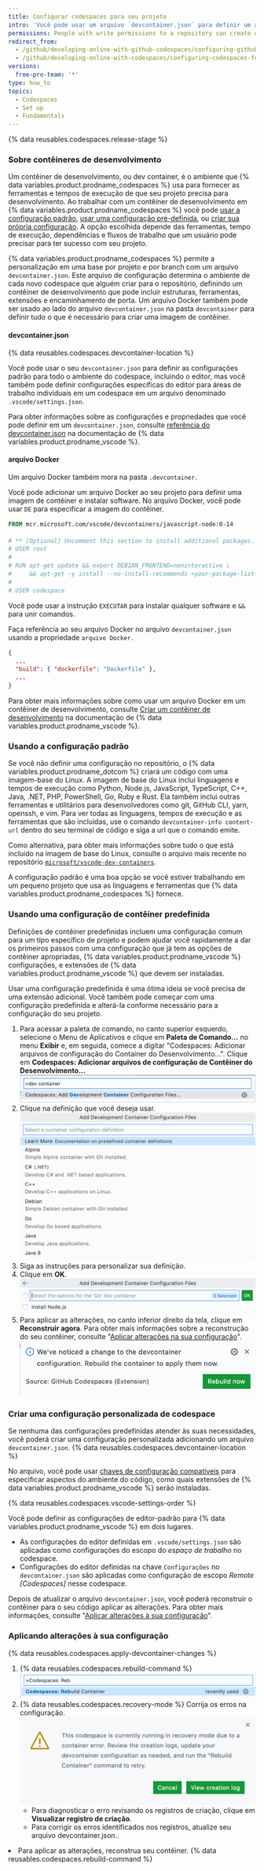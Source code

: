 ```yaml
---
title: Configurar codespaces para seu projeto
intro: 'Você pode usar um arquivo `devcontainer.json` para definir um ambiente de {% data variables.product.prodname_codespaces %} para o seu repositório.'
permissions: People with write permissions to a repository can create or edit the codespace configuration.
redirect_from:
  - /github/developing-online-with-github-codespaces/configuring-github-codespaces-for-your-project
  - /github/developing-online-with-codespaces/configuring-codespaces-for-your-project
versions:
  free-pro-team: '*'
type: how_to
topics:
  - Codespaces
  - Set up
  - Fundamentals
---
```


{% data reusables.codespaces.release-stage %}

### Sobre contêineres de desenvolvimento

Um contêiner de desenvolvimento, ou dev container, é o ambiente que {% data variables.product.prodname_codespaces %} usa para fornecer as ferramentas e tempos de execução de que seu projeto precisa para desenvolvimento. Ao trabalhar com um contêiner de desenvolvimento em {% data variables.product.prodname_codespaces %} você pode [usar a configuração padrão](#using-the-default-configuration), [usar uma configuração pré-definida](#using-a-pre-defined-container-configuration), ou [criar sua própria configuração](#creating-a-custom-codespace-configuration). A opção escolhida depende das ferramentas, tempo de execução, dependências e fluxos de trabalho que um usuário pode precisar para ter sucesso com seu projeto.

{% data variables.product.prodname_codespaces %} permite a personalização em uma base por projeto e por branch com um arquivo `devcontainer.json`. Este arquivo de configuração determina o ambiente de cada novo codespace que alguém criar para o repositório, definindo um contêiner de desenvolvimento que pode incluir estruturas, ferramentas, extensões e encaminhamento de porta. Um arquivo Docker também pode ser usado ao lado do arquivo `devcontainer.json` na pasta `devcontainer` para definir tudo o que é necessário para criar uma imagem de contêiner.

#### devcontainer.json

{% data reusables.codespaces.devcontainer-location %}

Você pode usar o seu `devcontainer.json` para definir as configurações padrão para todo o ambiente do codespace, incluindo o editor, mas você também pode definir configurações específicas do editor para áreas de trabalho individuais [](https://code.visualstudio.com/docs/editor/workspaces) em um codespace em um arquivo denominado `.vscode/settings.json`.

Para obter informações sobre as configurações e propriedades que você pode definir em um `devcontainer.json`, consulte [referência do devcontainer.json](https://aka.ms/vscode-remote/devcontainer.json) na documentação de {% data variables.product.prodname_vscode %}.

#### arquivo Docker

Um arquivo Docker também mora na pasta `.devcontainer`.

Você pode adicionar um arquivo Docker ao seu projeto para definir uma imagem de contêiner e instalar software. No arquivo Docker, você pode usar `DE` para especificar a imagem do contêiner.

```Dockerfile
FROM mcr.microsoft.com/vscode/devcontainers/javascript-node:0-14

# ** [Optional] Uncomment this section to install additional packages. **
# USER root
#
# RUN apt-get update && export DEBIAN_FRONTEND=noninteractive \
#     && apt-get -y install --no-install-recommends <your-package-list-here>
#
# USER codespace
```

Você pode usar a instrução `EXECUTAR` para instalar qualquer software e `&&` para unir comandos.

Faça referência ao seu arquivo Docker no arquivo `devcontainer.json` usando a propriedade `arquivo Docker`.

```json
{
  ...
  "build": { "dockerfile": "Dockerfile" },
  ...
}
```

Para obter mais informações sobre como usar um arquivo Docker em um contêiner de desenvolvimento, consulte [Criar um contêiner de desenvolvimento](https://code.visualstudio.com/docs/remote/create-dev-container#_dockerfile) na documentação de {% data variables.product.prodname_vscode %}.

### Usando a configuração padrão

Se você não definir uma configuração no repositório, o {% data variables.product.prodname_dotcom %} criará um código com uma imagem-base do Linux. A imagem de base do Linux inclui linguagens e tempos de execução como Python, Node.js, JavaScript, TypeScript, C++, Java, .NET, PHP, PowerShell, Go, Ruby e Rust. Ela também inclui outras ferramentas e utilitários para desenvolvedores como git, GitHub CLI, yarn, openssh, e vim. Para ver todas as linguagens, tempos de execução e as ferramentas que são incluídas, use o comando `devcontainer-info content-url` dentro do seu terminal de código e siga a url que o comando emite.

Como alternativa, para obter mais informações sobre tudo o que está incluído na imagem de base do Linux, consulte o arquivo mais recente no repositório [`microsoft/vscode-dev-containers`](https://github.com/microsoft/vscode-dev-containers).

A configuração padrão é uma boa opção se você estiver trabalhando em um pequeno projeto que usa as linguagens e ferramentas que {% data variables.product.prodname_codespaces %} fornece.


### Usando uma configuração de contêiner predefinida

Definições de contêiner predefinidas incluem uma configuração comum para um tipo específico de projeto e podem ajudar você rapidamente a dar os primeiros passos com uma configuração que já tem as opções de contêiner apropriadas, {% data variables.product.prodname_vscode %} configurações, e extensões de {% data variables.product.prodname_vscode %} que devem ser instaladas.

Usar uma configuração predefinida é uma ótima ideia se você precisa de uma extensão adicional. Você também pode começar com uma configuração predefinida e alterá-la conforme necessário para a configuração do seu projeto.

1. Para acessar a paleta de comando, no canto superior esquerdo, selecione o Menu de Aplicativos e clique em **Paleta de Comando…** no menu **Exibir** e, em seguida, comece a digitar "Codespaces: Adicionar arquivos de configuração do Container do Desenvolvimento...". Clique em **Codespaces: Adicionar arquivos de configuração de Contêiner do Desenvolvimento...** !["Codespaces: Adicionar arquivos de configuração de Contêiner de Desenvolvimento..." na paleta de comandos](/assets/images/help/codespaces/add-prebuilt-container-command.png)
1. Clique na definição que você deseja usar. ![Lista de definições de contêiner predefinidas](/assets/images/help/codespaces/predefined-container-definitions-list.png)
1. Siga as instruções para personalizar sua definição.
1. Clique em **OK**. ![Botão OK](/assets/images/help/codespaces/prebuilt-container-ok-button.png)
1. Para aplicar as alterações, no canto inferior direito da tela, clique em **Reconstruir agora**. Para obter mais informações sobre a reconstrução do seu contêiner, consulte "[Aplicar alterações na sua configuração](#applying-changes-to-your-configuration)". !["Codespaces: Reconstruir contêiner" na paleta de comandos](/assets/images/help/codespaces/rebuild-prompt.png)


### Criar uma configuração personalizada de codespace

Se nenhuma das configurações predefinidas atender às suas necessidades, você poderá criar uma configuração personalizada adicionando um arquivo `devcontainer.json`. {% data reusables.codespaces.devcontainer-location %}

No arquivo, você pode usar [chaves de configuração compatíveis](https://code.visualstudio.com/docs/remote/devcontainerjson-reference) para especificar aspectos do ambiente do código, como quais extensões de {% data variables.product.prodname_vscode %} serão instaladas.

{% data reusables.codespaces.vscode-settings-order %}

Você pode definir as configurações de editor-padrão para {% data variables.product.prodname_vscode %} em dois lugares.

* As configurações do editor definidas em `.vscode/settings.json` são aplicadas como configurações do escopo do _espaço de trabalho_ no codespace.
* Configurações do editor definidas na chave `Configurações` no `devcontainer.json` são aplicadas como configuração de escopo _Remote [Codespaces]_ nesse codespace.

Depois de atualizar o arquivo `devcontainer.json`, você poderá reconstruir o contêiner para o seu código aplicar as alterações. Para obter mais informações, consulte "[Aplicar alterações à sua configuração](#applying-changes-to-your-configuration)".


<!--
### Supported codespace configuration keys

You can use configuration keys supported by {% data variables.product.prodname_codespaces %} in `devcontainer.json`.

#### General settings

- `name`
- `settings`
- `extensions`
- `forwardPorts`
- `postCreateCommand`

#### Docker, Dockerfile, or image settings

- `image`
- `dockerFile`
- `context`
- `containerEnv`
- `remoteEnv`
- `containerUser`
- `remoteUser`
- `mounts`
- `runArgs`
- `overrideCommand`
- `dockerComposeFile`

For more information about the available settings for `devcontainer.json`, see [devcontainer.json reference](https://aka.ms/vscode-remote/devcontainer.json) in the {% data variables.product.prodname_vscode %} documentation.
-->

### Aplicando alterações à sua configuração

{% data reusables.codespaces.apply-devcontainer-changes %}

1. {% data reusables.codespaces.rebuild-command %}
!["Codespaces: Reconstruir contêiner" na paleta de comandos](/assets/images/help/codespaces/rebuild-container-command.png)
1. {% data reusables.codespaces.recovery-mode %} Corrija os erros na configuração. ![Mensagem de erro sobre modo de recuperação](/assets/images/help/codespaces/recovery-mode-error-message.png)
   - Para diagnosticar o erro revisando os registros de criação, clique em **Visualizar registro de criação**.
   - Para corrigir os erros identificados nos registros, atualize seu arquivo </code>devcontainer.json..</li>
<li>Para aplicar as alterações, reconstrua seu contêiner. {% data reusables.codespaces.rebuild-command %}</li>
</ul>
